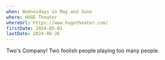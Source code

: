 ```yaml
---
when: Wednesdays in May and June
where: HUGE Theater
whereUrl: https://www.hugetheater.com/
firstDate: 2024-05-01
lastDate: 2024-06-26
---
```


Two's Company! Two foolish people playing too many people.
